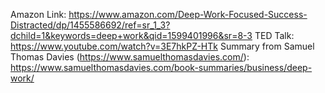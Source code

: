 Amazon Link: https://www.amazon.com/Deep-Work-Focused-Success-Distracted/dp/1455586692/ref=sr_1_3?dchild=1&keywords=deep+work&qid=1599401996&sr=8-3
TED Talk: https://www.youtube.com/watch?v=3E7hkPZ-HTk
Summary from Samuel Thomas Davies (https://www.samuelthomasdavies.com/): https://www.samuelthomasdavies.com/book-summaries/business/deep-work/
